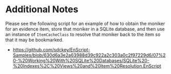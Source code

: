 # Additional Notes
Please see the following script for an example of how to obtain the moniker for an evidence item, store that moniker in a SQLite database, and then use an instance of `ItemCacheClass` to resolve that moniker back to the item so that it may be bookmarked.

* https://github.com/sdckey/EnScript-Samples/blob/630d6a3e2a63988d39c922a2c303a0c2f97229d6/07%20-%20Working%20With%20SQLite%20Databases/SQLite%20-%20Indexes%2C%20Views%20and%20Item%20Resolution.EnScript
